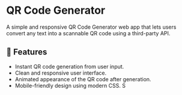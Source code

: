 # QR Code Generator

A simple and responsive QR Code Generator web app that lets users convert any text into a scannable QR code using a third-party API.

## 🚀 Features

- Instant QR code generation from user input.
- Clean and responsive user interface.
- Animated appearance of the QR code after generation.
- Mobile-friendly design using modern CSS.
S
